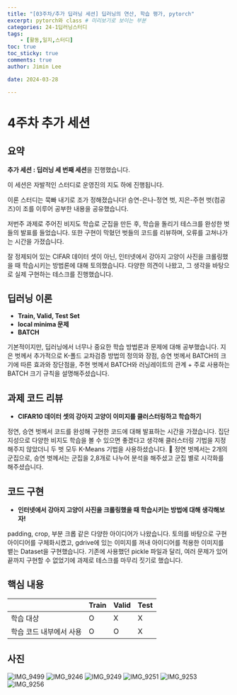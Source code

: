 ```yaml
---
title: "[03주차/추가 딥러닝 세션] 딥러닝의 연산, 학습 평가, pytorch"
excerpt: pytorch와 class # 미리보기로 보이는 부분
categories: 24-1딥러닝스터디
tags: 
    - [활동,일지,스터디]
toc: true
toc_sticky: true
comments: true
author: Jimin Lee

date: 2024-03-28

---
```

# 4주차 추가 세션

## 요약

**추가 세션 : 딥러닝 세 번째 세션**을 진행했습니다. 

이 세션은 자발적인 스터디로 운영진의 지도 하에 진행됩니다. 

이론 스터디는 묵빠 내기로 조가 정해졌습니다! 승연-은나-정연 벗, 지은-주현 벗(컴공즈)이 조를 이루어 공부한 내용을 공유했습니다. 

저번주 과제로 주어진 비지도 학습로 군집을 만든 후, 학습을 돌리기 테스크를 완성한 벗들의 발표를 들었습니다. 또한 구현이 막혔던 벗들의 코드를 리뷰하며, 오류를 고쳐나가는 시간을 가졌습니다. 

잘 정제되어 있는 CIFAR 데이터 셋이 아닌, 인터넷에서 강아지 고양이 사진을 크롤링했을 때 학습시키는 방법론에 대해 토의했습니다. 다양한 의견이 나왔고, 그 생각을 바탕으로 실제 구현하는 테스크를 진행했습니다. 


## 딥러닝 이론

- **Train, Valid, Test Set**
- **local minima 문제**
- **BATCH**

기본적이지만, 딥러닝에서 너무나 중요한 학습 방법론과 문제에 대해 공부했습니다. 
지은 벗께서 추가적으로 K-폴드 교차검증 방법의 정의와 장점, 승연 벗께서 BATCH의 크기에 따른 효과와 장단점을, 주현 벗께서 BATCH와 러닝레이트의 관계 + 주로 사용하는 BATCH 크기 규칙을 설명해주셨습니다. 

## 과제 코드 리뷰
- **CIFAR10 데이터 셋의 강아지 고양이 이미지를 클러스터링하고 학습하기**

정연, 승연 벗께서 코드를 완성해 구현한 코드에 대해 발표하는 시간을 가졌습니다. 집단지성으로 다양한 비지도 학습을 볼 수 있으면 좋겠다고 생각해 클러스터링 기법을 지정해주지 않았더니 두 벗 모두 K-Means 기법을 사용하셨습니다. 🤣 정연 벗께서는 2개의 군집으로, 승연 벗께서는 군집을 2,8개로 나누어 분석을 해주셨고 군집 별로 시각화를 해주셨습니다. 

## 코드 구현
- **인터넷에서 강아지 고양이 사진을 크롤링했을 때 학습시키는 방법에 대해 생각해보자!**

padding, crop, 부분 크롭 같은 다양한 아이디어가 나왔습니다. 토의를 바탕으로 구현 아이디어를 구체화시켰고, gdrive에 있는 이미지를 꺼내 아이디어를 적용한 이미지를 뱉는 Dataset을 구현했습니다. 기존에 사용했던 pickle 파일과 달리, 여러 문제가 있어 끝까지 구현할 수 없었기에 과제로 테스크를 마무리 짓기로 했습니다. 

## 핵심 내용

|  | Train | Valid | Test |
| --- | --- | --- | --- |
| 학습 대상 | O | X | X |
| 학습 코드 내부에서 사용 | O | O | X |

## 사진
![IMG_9499](https://github.com/KanghwaSisters/kanghwasisters.github.io/assets/126959470/f6766c07-a407-49b4-8ed2-c8ee9ea30857)
![IMG_9246](https://github.com/KanghwaSisters/kanghwasisters.github.io/assets/126959470/21fee444-a72b-45ef-8bef-431c2ff72960)
![IMG_9249](https://github.com/KanghwaSisters/kanghwasisters.github.io/assets/126959470/48092359-6f2f-42a7-a655-d590675cdac1)
![IMG_9251](https://github.com/KanghwaSisters/kanghwasisters.github.io/assets/126959470/52c280bd-e5b2-4327-9892-475830ea2142)
![IMG_9253](https://github.com/KanghwaSisters/kanghwasisters.github.io/assets/126959470/8eddbe23-ede4-43bd-8209-2557a82403b6)
![IMG_9256](https://github.com/KanghwaSisters/kanghwasisters.github.io/assets/126959470/c92365af-fd8d-4990-85d3-12e6ac3a500a)



